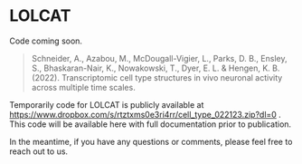 # LOLCAT
Code coming soon. 

>Schneider, A., Azabou, M., McDougall-Vigier, L., Parks, D. B., Ensley, S., Bhaskaran-Nair, K., Nowakowski, T., Dyer, E. L. & Hengen, K. B. (2022). Transcriptomic cell type structures in vivo neuronal activity across multiple time scales. 

Temporarily code for LOLCAT is publicly available at https://www.dropbox.com/s/rtztxms0e3ri4rr/cell_type_022123.zip?dl=0 . This code will be available here with full documentation prior to publication.

In the meantime, if you have any questions or comments, please feel free to reach out to us.
